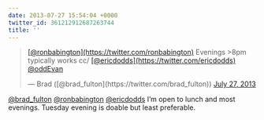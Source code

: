 ```yaml
---
date: 2013-07-27 15:54:04 +0000
twitter_id: 361212912687263744
title: ''
---
```


<blockquote class="twitter-tweet"><p lang="en" dir="ltr"><a href="https://twitter.com/ronbabington?ref_src=twsrc%5Etfw">[@ronbabington](https://twitter.com/ronbabington)</a> Evenings &gt;8pm typically works cc/ <a href="https://twitter.com/ericdodds?ref_src=twsrc%5Etfw">[@ericdodds](https://twitter.com/ericdodds)</a> <a href="https://twitter.com/oddEvan?ref_src=twsrc%5Etfw">@oddEvan</a></p>&mdash; Brad ([@brad_fulton](https://twitter.com/brad_fulton)) <a href="https://twitter.com/brad_fulton/status/361206851913785344?ref_src=twsrc%5Etfw">July 27, 2013</a></blockquote>
<script async src="https://platform.twitter.com/widgets.js" charset="utf-8"></script>

[@brad_fulton](https://twitter.com/brad_fulton) [@ronbabington](https://twitter.com/ronbabington) [@ericdodds](https://twitter.com/ericdodds) I’m open to lunch and most evenings. Tuesday evening is doable but least preferable.
